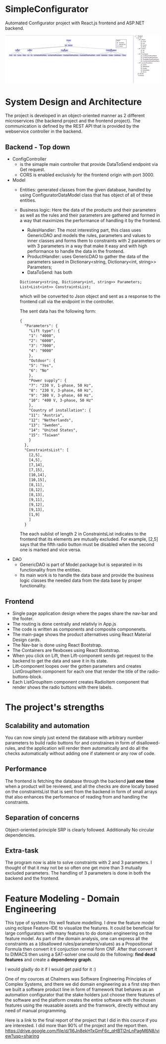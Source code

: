 # SimpleConfigurator
Automated Configurator project with React.js frontend and ASP.NET backend. 

![Feature Model](Documentation/FeatureModel.png "Product Feature Model")


# System Design and Architecture
The project is developed in an object-oriented manner as 2 different microservices (the backend project and the frontend project). The communication is defined by the REST API that is provided by the webservice controller in the backend. 

## Backend - Top down
  - ConfigController
    - is the simaple main controller that provide DataToSend endpoint via Get request. 
    - CORS is enabled exclusivly for the frontend origin with port 3000. 
  - Model
    - Entities: generated classes from the given database, handled by using ConfiguratorDataModel class that has object of all of these entities.
    - Business logic: Here the data of the products and their parameters as well as the rules and their parameters are gathered and formed in a way that maximizes the performance of handling it by the frontend.
      - RulesHandler: The most interesting part, this class uses GenericDAO and models the rules, parameters and values to inner classes and forms them to constraints with 2 parameters or with 3 parameters in a way that make it easy and with high performance to handle the data in the frontend. 
      - ProductHandler: uses GenericDAO to gather the data of the parameters saved in Dictionary<string, Dictionary<int, string>> Parameters;
      - DataToSend: has both 
      ```
      Dictionary<string, Dictionary<int, string>> Parameters;
      List<List<int>> ConstraintsList;
      ```
      which will be converted to Json object and sent as a response to the frontend call via the endpoint in the controller.
      
      The sent data has the following form:
      ```
      {
        "Parameters": {
          "Lift type": {
          "1": "4000",
          "2": "6000",
          "3": "7000",
          "4": "9000"
          },
          "Outdoor": {
          "5": "Yes",
          "6": "No"
          },
          "Power supply": {
          "7": "230 V, 1-phase, 50 Hz",
          "8": "230 V, 3-phase, 60 Hz",
          "9": "380 V, 3-phase, 60 Hz",
          "10": "400 V, 3-phase, 50 Hz"
          },
          "Country of installation": {
          "11": "Austria",
          "12": "Netherlands",
          "13": "Sweden",
          "14": "United States",
          "15": "Taiwan"
          }
        },
        "ConstraintsList": [
          [2,5],
          [4,5],
          [7,14],
          [7,15],
          [10,14],
          [10,15],
          [8,11],
          [8,12],
          [8,13],
          [9,11],
          [9,12],
          [9,13],
          [1,9]
          ]
        }
        ```
        The each sublist of length 2 in ConstraintsList indicates to the frontend that its elements are mutually excluded. For example, [2,5] says that the fifth radio button must be disabled when the second one is marked and vice versa.
  - DAO
    - GenericDAO is part of Model package but is separated in its functionality from the entities.
    - Its main work is to handle the data base and provide the business logic classes the needed data from the data base by proper functionality.

## Frontend
  - Single page application design where the pages share the nav-bar and the footer.
  - The routing is done centrally and relativly in App.js
  - The code is written as components and composite componenets.
  - The main-page shows the product alternatives using React Material Design cards.
  - The Nav-bar is done using React Bootstrap.
  - The Containers are flexboxes using React Bootstrap.
  - When you click on Lift, then Lift-component sends get request to the backend to get the data and save it in its state. 
  - Lift-component loopes over the gotten parameters and creates ListGroupItem component for each one that render the title of the radio-buttons-block.
  - Each ListGroupItem component creates RadioItem component that render shows the radio buttons with there labels.
  
  
  # The project's strengths 
  ## Scalability and automation
  You can now simply just extend the database with arbitrary number parameters to build radio buttons for and constraines in form of disallowed-rules, and the application will render them automatically and do all the checks automatically without adding one if statement or any row of code.
  ##  Performance
  The frontend is fetching the database through the backend **just one time** when a product will be reviewed, and all the checks are done locally based on the constraintsList that is sent from the backend in form of small arrays that also enhances the performance of reading from and handling the constraints. 
  ##  Separation of concerns 
  Object-oriented principle SRP is clearly followed. Additionally No circular dependencies.
  ## Extra-task
  The program now is able to solve constraints with 2 and 3 parameters. I thought of that it may not be so often one get more than 3 mutually excluded parameters. The handling of 3 parameters is done in both the backend and the frontend.  
  
  # Feature Modeling - Domain Engineering
  This type of systems fits well feature modelling. I drew the feature model using eclipse Feature-IDE to visualize the features. It could be beneficial for large configurators with many features to do domain engineering on the feature model. As part of the domain analysis, one can express all the constraints as a (disallowed rules/parameters/values) as a Propositional Formula then convert it ti conjuction normal form CNF. After that convert it to DIMACS then using a SAT-solver one could do the following: **find dead features** and create a **dependency graph**. 
  
  I would gladly do it if I would get paid for it :)
  
  One of my cources at Chalmers was Software Engineering Principles of Complex Systems, and there we did domain engineering as a first step then we built a software product line in form of framework that behaves as an automation configurator that the stake holders just choose there features of the software and the platform creates the entire software with the chosen features using the reuasable assets and the framwork, directly without any need of manual programming. 

Here is a link to the final report of the project that I did in this cource if you are interested. I did more than 90% of the project and the report then.
https://drive.google.com/file/d/1l6Jn8ekH1xGmF6c_qHBTl2nLnPagM6N8/view?usp=sharing


